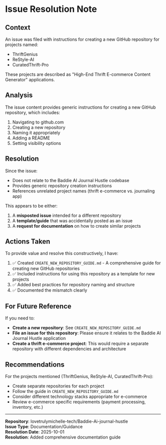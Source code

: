 # Issue Resolution Note

## Context

An issue was filed with instructions for creating a new GitHub repository for projects named:
- ThriftGenius
- ReStyle-AI  
- CuratedThrift-Pro

These projects are described as "High-End Thrift E-commerce Content Generator" applications.

## Analysis

The issue content provides generic instructions for creating a new GitHub repository, which includes:
1. Navigating to github.com
2. Creating a new repository
3. Naming it appropriately
4. Adding a README
5. Setting visibility options

## Resolution

Since the issue:
- Does not relate to the Baddie AI Journal Hustle codebase
- Provides generic repository creation instructions
- References unrelated project names (thrift e-commerce vs. journaling app)

This appears to be either:
1. A **misposted issue** intended for a different repository
2. A **template/guide** that was accidentally posted as an issue
3. A **request for documentation** on how to create similar projects

## Actions Taken

To provide value and resolve this constructively, I have:

1. ✅ Created `CREATE_NEW_REPOSITORY_GUIDE.md` - A comprehensive guide for creating new GitHub repositories
2. ✅ Included instructions for using this repository as a template for new projects
3. ✅ Added best practices for repository naming and structure
4. ✅ Documented the mismatch clearly

## For Future Reference

If you need to:
- **Create a new repository**: See `CREATE_NEW_REPOSITORY_GUIDE.md`
- **File an issue for this repository**: Please ensure it relates to the Baddie AI Journal Hustle application
- **Create a thrift e-commerce project**: This would require a separate repository with different dependencies and architecture

## Recommendations

For the projects mentioned (ThriftGenius, ReStyle-AI, CuratedThrift-Pro):
- Create separate repositories for each project
- Follow the guide in `CREATE_NEW_REPOSITORY_GUIDE.md`
- Consider different technology stacks appropriate for e-commerce
- Review e-commerce specific requirements (payment processing, inventory, etc.)

---

**Repository**: lovetrulymichelle-tech/Baddie-Ai-journal-hustle  
**Issue Type**: Documentation/Guidance  
**Resolution Date**: 2025-10-01  
**Resolution**: Added comprehensive documentation guide
